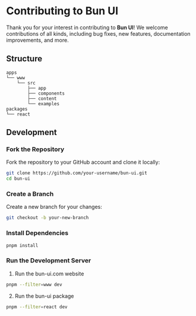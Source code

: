 # Contributing to Bun UI

Thank you for your interest in contributing to **Bun UI**! We welcome
contributions of all kinds, including bug fixes, new features, documentation
improvements, and more.

## Structure

```plaintext
apps
└── www
    └── src
        ├── app
        ├── components
        ├── content
        └── examples
packages
└── react

```

## Development

### Fork the Repository

Fork the repository to your GitHub account and clone it locally:

```bash
git clone https://github.com/your-username/bun-ui.git
cd bun-ui
```

### Create a Branch

Create a new branch for your changes:

```bash
git checkout -b your-new-branch
```

### Install Dependencies

```bash
pnpm install
```

### Run the Development Server

1. Run the bun-ui.com website

```bash
pnpm --filter=www dev
```

2. Run the bun-ui package

```bash
pnpm --filter=react dev
```
